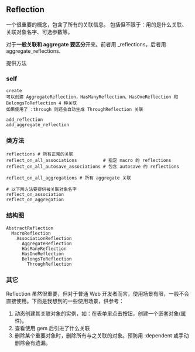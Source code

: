 ## Reflection

一个很重要的概念，包含了所有的关联信息。
包括但不限于：用的是什么关联、关联对象名字、可选参数等。

对于**一般关联和 aggregate 要区分**开来。前者用 _reflections，后者用 aggregate_reflections.

提供方法

### self

```
create
可以创建 AggregateReflection，HasManyReflection、HasOneReflection 和 BelongsToReflection 4 种关联
如果使用了 :through 则还会自动生成 ThroughReflection 关联

add_reflection
add_aggregate_reflection
```

### 类方法

```
reflections # 所有正常的关联
reflect_on_all_associations          # 指定 macro 的 reflections
reflect_on_all_autosave_associations # 包含 autosave 的 reflections

reflect_on_all_aggregations # 所有 aggregate 关联

# 以下两方法要提供被关联对象名字
reflect_on_association
reflect_on_aggregation
```

### 结构图

```
AbstractReflection
  MacroReflection
    AssociationReflection
      AggregateReflection
      HasManyReflection
      HasOneReflection
      BelongsToReflection
        ThroughReflection
```

### 其它

Reflection 虽然很重要，但对于普通 Web 开发者而言，使用场景有限，一般不会直接使用。下面是我想到的一些使用场景，供参考：

1. 动态创建其关联对象的实例，如：在表单里点击按钮，创建一个嵌套对象(属性)。
2. 查看使用 gem 后引进了什么关联
3. 删除某个重要对象时，删除所有与之关联的对象。预防用 :dependent 或手动删除会有遗漏。

